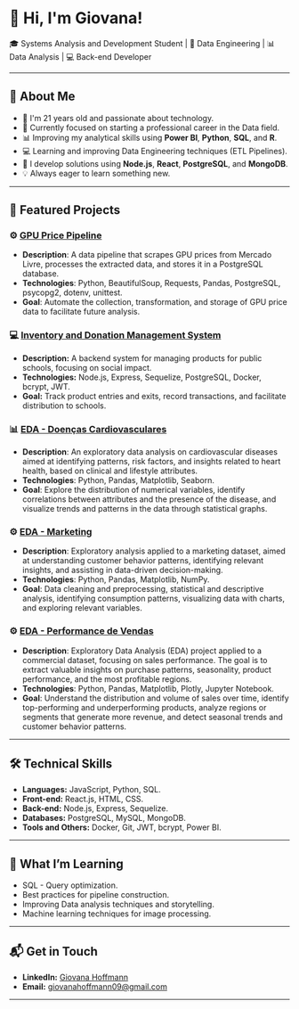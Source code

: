# 👋 Hi, I'm Giovana!

🎓 Systems Analysis and Development Student | 🚀 Data Engineering | 📊 Data Analysis | 💻 Back-end Developer 

---

## 🌟 About Me
- 🎂 I'm 21 years old and passionate about technology.
- 🎯 Currently focused on starting a professional career in the Data field.
- 📊 Improving my analytical skills using **Power BI**, **Python**, **SQL**, and **R**.
- 💻 Learning and improving Data Engineering techniques (ETL Pipelines).
- 🚀 I develop solutions using **Node.js**, **React**, **PostgreSQL**, and **MongoDB**.
- 💡 Always eager to learn something new.

---

## 🚧 Featured Projects
### ⚙️ [GPU Price Pipeline](https://github.com/GiovanaHoffmann/mercadolivre-gpu-scraper.git)  
- **Description**: A data pipeline that scrapes GPU prices from Mercado Livre, processes the extracted data, and stores it in a PostgreSQL database.  
- **Technologies**: Python, BeautifulSoup, Requests, Pandas, PostgreSQL, psycopg2, dotenv, unittest.  
- **Goal**: Automate the collection, transformation, and storage of GPU price data to facilitate future analysis.

  
### 💻 [Inventory and Donation Management System](https://github.com/GiovanaHoffmann/backend-controle-de-estoque.git)
- **Description:** A backend system for managing products for public schools, focusing on social impact.
- **Technologies:** Node.js, Express, Sequelize, PostgreSQL, Docker, bcrypt, JWT.
- **Goal:** Track product entries and exits, record transactions, and facilitate distribution to schools.


### 📊 [EDA - Doenças Cardiovasculares](https://github.com/GiovanaHoffmann/heart_disease_EDA.git)
- **Description**: An exploratory data analysis on cardiovascular diseases aimed at identifying patterns, risk factors, and insights related to heart health, based on clinical and lifestyle attributes.  
- **Technologies**: Python, Pandas, Matplotlib, Seaborn.  
- **Goal**: Explore the distribution of numerical variables, identify correlations between attributes and the presence of the disease, and visualize trends and patterns in the data through statistical graphs.


### ⚙️ [EDA - Marketing](https://github.com/GiovanaHoffmann/marketing-EDA.git) 
- **Description**: Exploratory analysis applied to a marketing dataset, aimed at understanding customer behavior patterns, identifying relevant insights, and assisting in data-driven decision-making.  
- **Technologies**: Python, Pandas, Matplotlib, NumPy.  
- **Goal**: Data cleaning and preprocessing, statistical and descriptive analysis, identifying consumption patterns, visualizing data with charts, and exploring relevant variables.


### ⚙️ [EDA - Performance de Vendas](https://github.com/GiovanaHoffmann/AnaliseComercial-EDA.git)
- **Description**: Exploratory Data Analysis (EDA) project applied to a commercial dataset, focusing on sales performance. The goal is to extract valuable insights on purchase patterns, seasonality, product performance, and the most profitable regions.  
- **Technologies**: Python, Pandas, Matplotlib, Plotly, Jupyter Notebook.  
- **Goal**: Understand the distribution and volume of sales over time, identify top-performing and underperforming products, analyze regions or segments that generate more revenue, and detect seasonal trends and customer behavior patterns.

---

## 🛠️ Technical Skills
- **Languages:** JavaScript, Python, SQL.
- **Front-end:** React.js, HTML, CSS.
- **Back-end:** Node.js, Express, Sequelize.
- **Databases:** PostgreSQL, MySQL, MongoDB.
- **Tools and Others:** Docker, Git, JWT, bcrypt, Power BI.

---

## 🌱 What I’m Learning
- SQL - Query optimization.
- Best practices for pipeline construction.
- Improving Data analysis techniques and storytelling.
- Machine learning techniques for image processing.

---

## 📬 Get in Touch
- **LinkedIn:** [Giovana Hoffmann](https://www.linkedin.com/in/giovana-hoffmann-a53987255)
- **Email:** giovanahoffmann09@gmail.com

---

